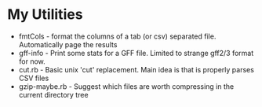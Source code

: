 My Utilities
==============

- fmtCols - format the columns of a tab (or csv) separated file.  Automatically page the results
- gff-info - Print some stats for a GFF file.  Limited to strange gff2/3 format for now.
- cut.rb - Basic unix 'cut' replacement.  Main idea is that is properly parses CSV files
- gzip-maybe.rb - Suggest which files are worth compressing in the current directory tree
